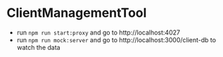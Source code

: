 # ClientManagementTool


* run `npm run start:proxy` and go to http://localhost:4027
* run `npm run mock:server` and go to http://localhost:3000/client-db to watch the data


<!--

{
  "client-db": [
    {
      "id": 1,
      "firstName": "Misho",
      "lastName": "Aleksidze",
      "gender": "კაცი",
      "pid": "000000000",
      "phone": 555555555,
      "legalAddress": {
        "country": "Georgia",
        "city": "Gori",
        "address": "address"
      },
      "actualAddress": {
        "country": "Georgia",
        "city": "Tbilisi",
        "address": "address"
      },
      "photo": ""
    },
    {
      "id": 2,
      "firstName": "Jennifer",
      "lastName": "Smith",
      "gender": "ქალი",
      "pid": "111111111",
      "phone": 544444444,
      "legalAddress": {
        "country": "USA",
        "city": "San Jose",
        "address": "str 1"
      },
      "actualAddress": {
        "country": "Canada",
        "city": "Vancouver",
        "address": "Howe St, Vancouver, BC VZS 2S8"
      },
      "photo": ""
    }
  ]
}

-->
